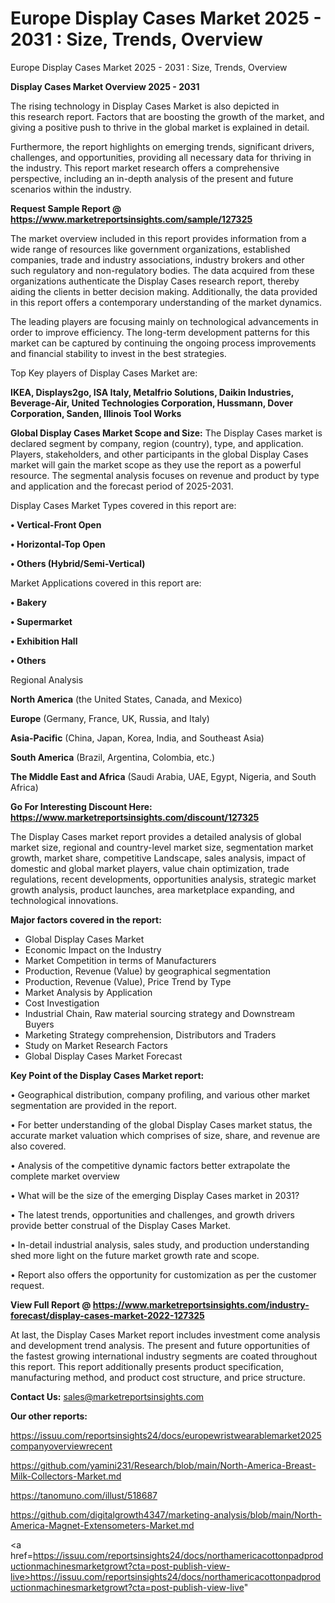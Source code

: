 # Europe Display Cases Market 2025 - 2031 : Size, Trends, Overview
Europe Display Cases Market 2025 - 2031 : Size, Trends, Overview

<Strong> Display Cases Market Overview 2025 - 2031</strong>

The rising technology in Display Cases Market is also depicted in this research report. Factors that are boosting the growth of the market, and giving a positive push to thrive in the global market is explained in detail.

Furthermore, the report highlights on emerging trends, significant drivers, challenges, and opportunities, providing all necessary data for thriving in the industry. This report market research offers a comprehensive perspective, including an in-depth analysis of the present and future scenarios within the industry.

<strong>Request Sample Report @ <a href=https://www.marketreportsinsights.com/sample/127325>https://www.marketreportsinsights.com/sample/127325</a></strong>

The market overview included in this report provides information from a wide range of resources like government organizations, established companies, trade and industry associations, industry brokers and other such regulatory and non-regulatory bodies. The data acquired from these organizations authenticate the Display Cases research report, thereby aiding the clients in better decision making. Additionally, the data provided in this report offers a contemporary understanding of the market dynamics.

The leading players are focusing mainly on technological advancements in order to improve efficiency. The long-term development patterns for this market can be captured by continuing the ongoing process improvements and financial stability to invest in the best strategies.

Top Key players of Display Cases Market are:

<strong>IKEA, Displays2go, ISA Italy, Metalfrio Solutions, Daikin Industries, Beverage-Air, United Technologies Corporation, Hussmann, Dover Corporation, Sanden, Illinois Tool Works</strong>

<strong><b>Global Display Cases Market Scope and Size:</b></strong>
The Display Cases market is declared segment by company, region (country), type, and application. Players, stakeholders, and other participants in the global Display Cases market will gain the market scope as they use the report as a powerful resource. The segmental analysis focuses on revenue and product by type and application and the forecast period of 2025-2031.

Display Cases Market Types covered in this report are:

<strong>• Vertical-Front Open

• Horizontal-Top Open

• Others (Hybrid/Semi-Vertical)</strong>

Market Applications covered in this report are:

<strong>• Bakery

• Supermarket

• Exhibition Hall

• Others</strong> 

Regional Analysis

<strong>North America</strong> (the United States, Canada, and Mexico)

<strong>Europe</strong> (Germany, France, UK, Russia, and Italy)

<strong>Asia-Pacific</strong> (China, Japan, Korea, India, and Southeast Asia)

<strong>South America</strong> (Brazil, Argentina, Colombia, etc.)

<strong>The Middle East and Africa</strong> (Saudi Arabia, UAE, Egypt, Nigeria, and South Africa)

<strong>Go For Interesting Discount Here: <a href=https://www.marketreportsinsights.com/discount/127325>https://www.marketreportsinsights.com/discount/127325</a></strong>

The Display Cases market report provides a detailed analysis of global market size, regional and country-level market size, segmentation market growth, market share, competitive Landscape, sales analysis, impact of domestic and global market players, value chain optimization, trade regulations, recent developments, opportunities analysis, strategic market growth analysis, product launches, area marketplace expanding, and technological innovations.

<strong><b>Major factors covered in the report:</b></strong>
<ul>
  <li>Global Display Cases Market </li>
  <li>Economic Impact on the Industry</li>
  <li>Market Competition in terms of Manufacturers</li>
  <li>Production, Revenue (Value) by geographical segmentation</li>
  <li>Production, Revenue (Value), Price Trend by Type</li>
  <li>Market Analysis by Application</li>
  <li>Cost Investigation</li>
  <li>Industrial Chain, Raw material sourcing strategy and Downstream Buyers</li>
  <li>Marketing Strategy comprehension, Distributors and Traders</li>
  <li>Study on Market Research Factors</li>
  <li>Global Display Cases Market Forecast</li>
</ul>

<strong><b>Key Point of the Display Cases Market report:</b></strong>

• Geographical distribution, company profiling, and various other market segmentation are provided in the report.

• For better understanding of the global Display Cases market status, the accurate market valuation which comprises of size, share, and revenue are also covered.

• Analysis of the competitive dynamic factors better extrapolate the complete market overview

• What will be the size of the emerging Display Cases market in 2031?

• The latest trends, opportunities and challenges, and growth drivers provide better construal of the Display Cases Market.

• In-detail industrial analysis, sales study, and production understanding shed more light on the future market growth rate and scope.

• Report also offers the opportunity for customization as per the customer request.

<strong><b>View Full Report @ <a href=https://www.marketreportsinsights.com/industry-forecast/display-cases-market-2022-127325>https://www.marketreportsinsights.com/industry-forecast/display-cases-market-2022-127325</a></b></strong>


At last, the Display Cases Market report includes investment come analysis and development trend analysis. The present and future opportunities of the fastest growing international industry segments are coated throughout this report. This report additionally presents product specification, manufacturing method, and product cost structure, and price structure.

<strong>Contact Us:</strong>
sales@marketreportsinsights.com

<strong>Our other reports:</strong>

<a href=https://issuu.com/reportsinsights24/docs/europewristwearablemarket2025companyoverviewrecent>https://issuu.com/reportsinsights24/docs/europewristwearablemarket2025companyoverviewrecent</a>

<a href=https://github.com/yamini231/Research/blob/main/North-America-Breast-Milk-Collectors-Market.md>https://github.com/yamini231/Research/blob/main/North-America-Breast-Milk-Collectors-Market.md</a>

<a href=https://tanomuno.com/illust/518687>https://tanomuno.com/illust/518687</a>

<a href=https://github.com/digitalgrowth4347/marketing-analysis/blob/main/North-America-Magnet-Extensometers-Market.md>https://github.com/digitalgrowth4347/marketing-analysis/blob/main/North-America-Magnet-Extensometers-Market.md</a>

<a href=https://issuu.com/reportsinsights24/docs/northamericacottonpadproductionmachinesmarketgrowt?cta=post-publish-view-live>https://issuu.com/reportsinsights24/docs/northamericacottonpadproductionmachinesmarketgrowt?cta=post-publish-view-live</a>"
